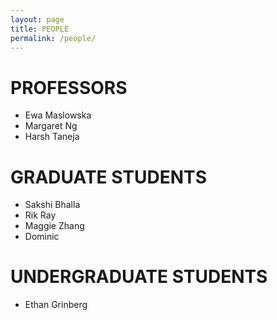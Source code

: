 ```yaml
---
layout: page
title: PEOPLE
permalink: /people/
---
```


# **PROFESSORS**
- Ewa Maslowska
- Margaret Ng
- Harsh Taneja

# **GRADUATE STUDENTS**
- Sakshi Bhalla
- Rik Ray
- Maggie Zhang
- Dominic

# **UNDERGRADUATE STUDENTS**
- Ethan Grinberg